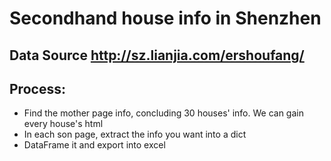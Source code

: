 # Secondhand house info in Shenzhen
## Data Source http://sz.lianjia.com/ershoufang/
## Process:
* Find the mother page info, concluding 30 houses' info. We can gain every house's html
* In each son page, extract the info you want into a dict
* DataFrame it and export into excel
